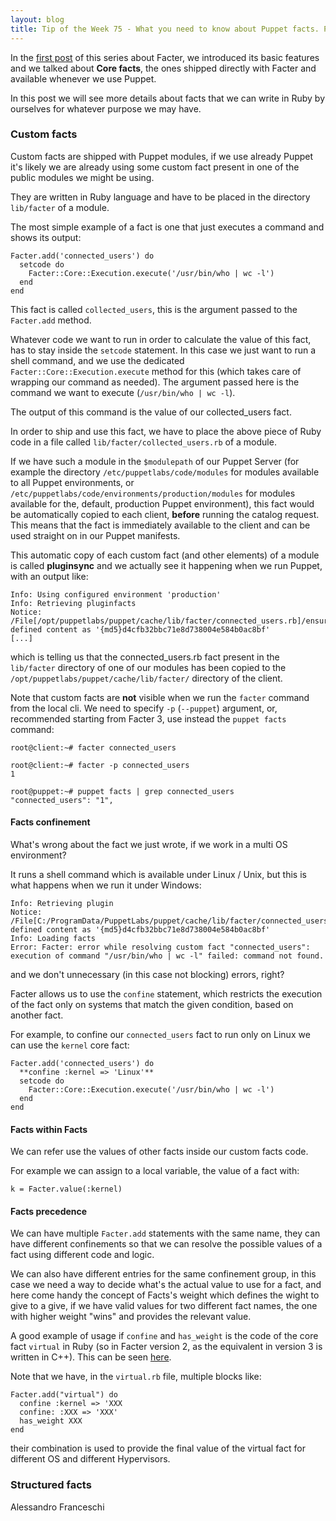 ```yaml
---
layout: blog
title: Tip of the Week 75 - What you need to know about Puppet facts. Part 2 - Custom facts
---
```


In the [first post](https://www.example42.com/2018/05/28/what-you-need-to-know-about-puppet-facts-part-1-core_facts/) of this series about Facter, we introduced its basic features and we talked about **Core facts**, the ones shipped directly with Facter and available whenever we use Puppet.

In this post we will see more details about facts that we can write in Ruby by ourselves for whatever purpose we may have.

### Custom facts

Custom facts are shipped with Puppet modules, if we use already Puppet it's likely we are already using some custom fact present in one of the public modules we might be using.

They are written in Ruby language and have to be placed in the directory ```lib/facter``` of a module.

The most simple example of a fact is one that just executes a command and shows its output:

    Facter.add('connected_users') do
      setcode do
        Facter::Core::Execution.execute('/usr/bin/who | wc -l')
      end
    end

This fact is called ```collected_users```, this is the argument passed to the ```Facter.add``` method.

Whatever code we want to run in order to calculate the value of this fact, has to stay inside the ```setcode``` statement. In this case we just want to run a shell command, and we use the dedicated ```Facter::Core::Execution.execute``` method for this (which takes care of wrapping our command as needed). The argument passed here is the command we want to execute (```/usr/bin/who | wc -l```).

The output of this command is the value of our collected_users fact.

In order to ship and use this fact, we have to place the above piece of Ruby code in a file called ```lib/facter/collected_users.rb``` of a module.

If we have such a module in the ```$modulepath``` of our Puppet Server (for example the directory ```/etc/puppetlabs/code/modules``` for modules available to all Puppet environments, or ```/etc/puppetlabs/code/environments/production/modules``` for modules available for the, default, production Puppet environment), this fact would be automatically copied to each client, **before** running the catalog request. This means that the fact is immediately available to the client and can be used straight on in our Puppet manifests.

This automatic copy of each custom fact (and other elements) of a module is called **pluginsync** and we actually see it happening when we run Puppet, with an output like:

    Info: Using configured environment 'production'
    Info: Retrieving pluginfacts
    Notice: /File[/opt/puppetlabs/puppet/cache/lib/facter/connected_users.rb]/ensure: defined content as '{md5}d4cfb32bbc71e8d738004e584b0ac8bf'
    [...]

which is telling us that the connected_users.rb fact present in the ```lib/facter``` directory of one of our modules has been copied to the ```/opt/puppetlabs/puppet/cache/lib/facter/``` directory of the client.

Note that custom facts are **not** visible when we run the ```facter``` command from the local cli. We need to specify ```-p``` (```--puppet```) argument, or, recommended starting from Facter 3, use instead the ```puppet facts``` command:

    root@client:~# facter connected_users

    root@client:~# facter -p connected_users
    1

    root@puppet:~# puppet facts | grep connected_users
    "connected_users": "1",

#### Facts confinement

What's wrong about the fact we just wrote, if we work in a multi OS environment?

It runs a shell command which is available under Linux / Unix, but this is what happens when we run it under Windows:

    Info: Retrieving plugin
    Notice: /File[C:/ProgramData/PuppetLabs/puppet/cache/lib/facter/connected_users.rb]/ensure: defined content as '{md5}d4cfb32bbc71e8d738004e584b0ac8bf'
    Info: Loading facts
    Error: Facter: error while resolving custom fact "connected_users": execution of command "/usr/bin/who | wc -l" failed: command not found.

and we don't unnecessary (in this case not blocking) errors, right?

Facter allows us to use the ```confine``` statement, which restricts the execution of the fact only on systems that match the given condition, based on another fact.

For example, to confine our ```connected_users``` fact to run only on Linux we can use the ```kernel``` core fact:

    Facter.add('connected_users') do
      **confine :kernel => 'Linux'**
      setcode do
        Facter::Core::Execution.execute('/usr/bin/who | wc -l')
      end
    end

#### Facts within Facts

We can refer use the values of other facts inside our custom facts code.

For example we can assign to a local variable, the value of a fact with:

    k = Facter.value(:kernel)

#### Facts precedence

We can have multiple ```Facter.add``` statements with the same name, they can have different confinements so that we can resolve the possible values of a fact using different code and logic.

We can also have different entries for the same confinement group, in this case we need a way to decide what's the actual value to use for a fact, and here come handy the concept of Facts's weight which defines the wight to give to a give, if we have valid values for two different fact names, the one with higher weight "wins" and provides the relevant value.

A good example of usage if ```confine``` and ```has_weight``` is the code of the core fact ```virtual``` in Ruby (so in Facter version 2, as the equivalent in version 3 is written in C++). This can be seen  [here](https://github.com/puppetlabs/facter/blob/2.x/lib/facter/virtual.rb).

Note that we have, in the ```virtual.rb``` file, multiple blocks like:

    Facter.add("virtual") do
      confine :kernel => 'XXX
      confine: :XXX => 'XXX'
      has_weight XXX
    end

their combination is used to provide the final value of the virtual fact for different OS and different Hypervisors.

### Structured facts



Alessandro Franceschi
